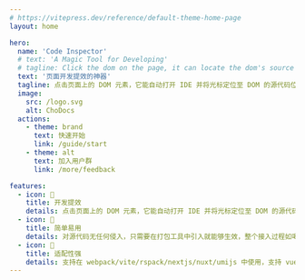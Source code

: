 ```yaml
---
# https://vitepress.dev/reference/default-theme-home-page
layout: home

hero:
  name: 'Code Inspector'
  # text: 'A Magic Tool for Developing'
  # tagline: Click the dom on the page, it can locate the dom's source code in the IDE
  text: '页面开发提效的神器'
  tagline: 点击页面上的 DOM 元素，它能自动打开 IDE 并将光标定位至 DOM 的源代码位置
  image:
    src: /logo.svg
    alt: ChoDocs
  actions:
    - theme: brand
      text: 快速开始
      link: /guide/start
    - theme: alt
      text: 加入用户群
      link: /more/feedback

features:
  - icon: 🚀
    title: 开发提效
    details: 点击页面上的 DOM 元素，它能自动打开 IDE 并将光标定位至 DOM 的源代码位置，大幅提升开发体验和效率
  - icon: 📖
    title: 简单易用
    details: 对源代码无任何侵入，只需要在打包工具中引入就能够生效，整个接入过程如喝水般一样简单
  - icon: 🎨
    title: 适配性强
    details: 支持在 webpack/vite/rspack/nextjs/nuxt/umijs 中使用，支持 vue/react/preact/solid/svelte/astro 等多个框架
---
```

